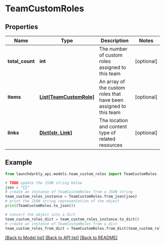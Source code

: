 # TeamCustomRoles


## Properties

Name | Type | Description | Notes
------------ | ------------- | ------------- | -------------
**total_count** | **int** | The number of custom roles assigned to this team | [optional] 
**items** | [**List[TeamCustomRole]**](TeamCustomRole.md) | An array of the custom roles that have been assigned to this team | [optional] 
**links** | [**Dict[str, Link]**](Link.md) | The location and content type of related resources | [optional] 

## Example

```python
from launchdarkly_api.models.team_custom_roles import TeamCustomRoles

# TODO update the JSON string below
json = "{}"
# create an instance of TeamCustomRoles from a JSON string
team_custom_roles_instance = TeamCustomRoles.from_json(json)
# print the JSON string representation of the object
print(TeamCustomRoles.to_json())

# convert the object into a dict
team_custom_roles_dict = team_custom_roles_instance.to_dict()
# create an instance of TeamCustomRoles from a dict
team_custom_roles_from_dict = TeamCustomRoles.from_dict(team_custom_roles_dict)
```
[[Back to Model list]](../README.md#documentation-for-models) [[Back to API list]](../README.md#documentation-for-api-endpoints) [[Back to README]](../README.md)


